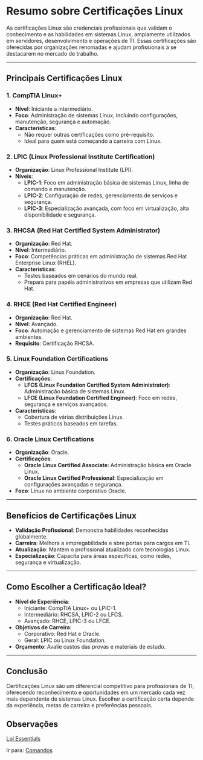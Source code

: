 # Resumo sobre Certificações Linux

As certificações Linux são credenciais profissionais que validam o conhecimento e as habilidades em sistemas Linux, amplamente utilizados em servidores, desenvolvimento e operações de TI. Essas certificações são oferecidas por organizações renomadas e ajudam profissionais a se destacarem no mercado de trabalho.

---

## Principais Certificações Linux

### 1. **CompTIA Linux+**
- **Nível**: Iniciante a intermediário.
- **Foco**: Administração de sistemas Linux, incluindo configurações, manutenção, segurança e automação.
- **Características**:
  - Não requer outras certificações como pré-requisito.
  - Ideal para quem está começando a carreira com Linux.

### 2. **LPIC (Linux Professional Institute Certification)**
- **Organização**: Linux Professional Institute (LPI).
- **Níveis**:
  - **LPIC-1**: Foco em administração básica de sistemas Linux, linha de comando e manutenção.
  - **LPIC-2**: Configuração de redes, gerenciamento de serviços e segurança.
  - **LPIC-3**: Especialização avançada, com foco em virtualização, alta disponibilidade e segurança.

### 3. **RHCSA (Red Hat Certified System Administrator)**
- **Organização**: Red Hat.
- **Nível**: Intermediário.
- **Foco**: Competências práticas em administração de sistemas Red Hat Enterprise Linux (RHEL).
- **Características**:
  - Testes baseados em cenários do mundo real.
  - Prepara para papéis administrativos em empresas que utilizam Red Hat.

### 4. **RHCE (Red Hat Certified Engineer)**
- **Organização**: Red Hat.
- **Nível**: Avançado.
- **Foco**: Automação e gerenciamento de sistemas Red Hat em grandes ambientes.
- **Requisito**: Certificação RHCSA.

### 5. **Linux Foundation Certifications**
- **Organização**: Linux Foundation.
- **Certificações**:
  - **LFCS (Linux Foundation Certified System Administrator)**: Administração básica de sistemas Linux.
  - **LFCE (Linux Foundation Certified Engineer)**: Foco em redes, segurança e serviços avançados.
- **Características**:
  - Cobertura de várias distribuições Linux.
  - Testes práticos baseados em tarefas.

### 6. **Oracle Linux Certifications**
- **Organização**: Oracle.
- **Certificações**:
  - **Oracle Linux Certified Associate**: Administração básica em Oracle Linux.
  - **Oracle Linux Certified Professional**: Especialização em configurações avançadas e segurança.
- **Foco**: Linux no ambiente corporativo Oracle.

---

## Benefícios de Certificações Linux
- **Validação Profissional**: Demonstra habilidades reconhecidas globalmente.
- **Carreira**: Melhora a empregabilidade e abre portas para cargos em TI.
- **Atualização**: Mantém o profissional atualizado com tecnologias Linux.
- **Especialização**: Capacita para áreas específicas, como redes, segurança e virtualização.

---

## Como Escolher a Certificação Ideal?
- **Nível de Experiência**:
  - Iniciante: CompTIA Linux+ ou LPIC-1.
  - Intermediário: RHCSA, LPIC-2 ou LFCS.
  - Avançado: RHCE, LPIC-3 ou LFCE.
- **Objetivos de Carreira**:
  - Corporativo: Red Hat e Oracle.
  - Geral: LPIC ou Linux Foundation.
- **Orçamento**: Avalie custos das provas e materiais de estudo.

---

## Conclusão
Certificações Linux são um diferencial competitivo para profissionais de TI, oferecendo reconhecimento e oportunidades em um mercado cada vez mais dependente de sistemas Linux. Escolher a certificação certa depende da experiência, metas de carreira e preferências pessoais.

## Observações
[Lpi Essentials](https://www.lpi.org/pt-br/our-certifications/linux-essentials-overview/)


Ir para: [Comandos](../2_Comandos/1_Sistemas_de_arquivos.md)
